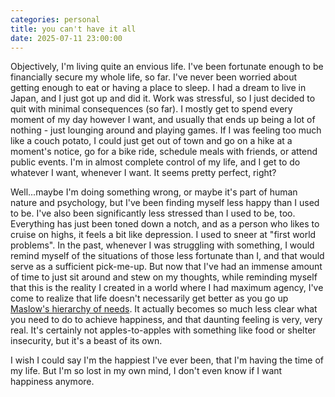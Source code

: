```yaml
---
categories: personal
title: you can't have it all
date: 2025-07-11 23:00:00
---
```


Objectively, I'm living quite an envious life. I've been fortunate enough to be financially secure my whole life, so far. I've never been worried about getting enough to eat or having a place to sleep. I had a dream to live in Japan, and I just got up and did it. Work was stressful, so I just decided to quit with minimal consequences (so far). I mostly get to spend every moment of my day however I want, and usually that ends up being a lot of nothing - just lounging around and playing games. If I was feeling too much like a couch potato, I could just get out of town and go on a hike at a moment's notice, go for a bike ride, schedule meals with friends, or attend public events. I'm in almost complete control of my life, and I get to do whatever I want, whenever I want. It seems pretty perfect, right?

Well...maybe I'm doing something wrong, or maybe it's part of human nature and psychology, but I've been finding myself less happy than I used to be. I've also been significantly less stressed than I used to be, too. Everything has just been toned down a notch, and as a person who likes to cruise on highs, it feels a bit like depression. I used to sneer at "first world problems". In the past, whenever I was struggling with something, I would remind myself of the situations of those less fortunate than I, and that would serve as a sufficient pick-me-up. But now that I've had an immense amount of time to just sit around and stew on my thoughts, while reminding myself that this is the reality I created in a world where I had maximum agency, I've come to realize that life doesn't necessarily get better as you go up [Maslow's hierarchy of needs](https://en.wikipedia.org/wiki/Maslow%27s_hierarchy_of_needs). It actually becomes so much less clear what you need to do to achieve happiness, and that daunting feeling is very, very real. It's certainly not apples-to-apples with something like food or shelter insecurity, but it's a beast of its own.

I wish I could say I'm the happiest I've ever been, that I'm having the time of my life. But I'm so lost in my own mind, I don't even know if I want happiness anymore. 
